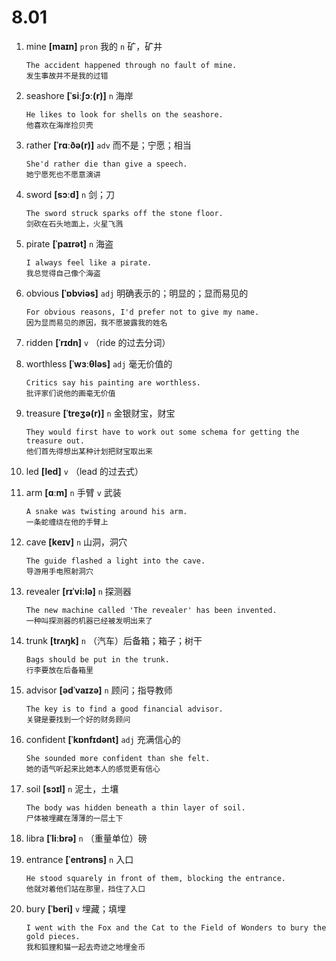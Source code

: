 # 8.01




1. mine **[maɪn]** `pron` 我的 `n` 矿，矿井
    ```
    The accident happened through no fault of mine.
    发生事故并不是我的过错
    ```

2. seashore **[ˈsiːʃɔː(r)]** `n` 海岸
    ```
    He likes to look for shells on the seashore.
    他喜欢在海岸捡贝壳
    ```

3. rather **[ˈrɑːðə(r)]** `adv` 而不是；宁愿；相当
    ```
    She'd rather die than give a speech.
    她宁愿死也不愿意演讲
    ```

4. sword **[sɔːd]** `n` 剑；刀
    ```
    The sword struck sparks off the stone floor.
    剑砍在石头地面上，火星飞溅
    ```

5. pirate **[ˈpaɪrət]** `n` 海盗
    ```
    I always feel like a pirate.
    我总觉得自己像个海盗
    ```

6. obvious **[ˈɒbviəs]** `adj` 明确表示的；明显的；显而易见的
    ```
    For obvious reasons, I'd prefer not to give my name.
    因为显而易见的原因，我不愿披露我的姓名
    ```

7. ridden **[ˈrɪdn]** `v` （ride 的过去分词）

8. worthless **[ˈwɜːθləs]** `adj` 毫无价值的
    ```
    Critics say his painting are worthless.
    批评家们说他的画毫无价值
    ```

9. treasure **[ˈtreʒə(r)]** `n` 金银财宝，财宝
    ```
    They would first have to work out some schema for getting the treasure out.
    他们首先得想出某种计划把财宝取出来
    ```

10. led **[led]** `v` （lead 的过去式）

11. arm **[ɑːm]** `n` 手臂 `v` 武装
    ```
    A snake was twisting around his arm.
    一条蛇缠绕在他的手臂上
    ```

12. cave **[keɪv]** `n` 山洞，洞穴
    ```
    The guide flashed a light into the cave.
    导游用手电照射洞穴
    ```

13. revealer **[rɪˈvi:lə]** `n` 探测器
    ```
    The new machine called 'The revealer' has been invented.
    一种叫探测器的机器已经被发明出来了
    ```

14. trunk **[trʌŋk]** `n` （汽车）后备箱；箱子；树干
    ```
    Bags should be put in the trunk.
    行李要放在后备箱里
    ```

15. advisor **[ədˈvaɪzə]** `n` 顾问；指导教师
    ```
    The key is to find a good financial advisor.
    关键是要找到一个好的财务顾问
    ```

16. confident **[ˈkɒnfɪdənt]** `adj` 充满信心的
    ```
    She sounded more confident than she felt.
    她的语气听起来比她本人的感觉更有信心
    ```

17. soil **[sɔɪl]** `n` 泥土，土壤
    ```
    The body was hidden beneath a thin layer of soil.
    尸体被埋藏在薄薄的一层土下
    ```

18. libra **[ˈliːbrə]** `n` （重量单位）磅

19. entrance **[ˈentrəns]** `n` 入口
    ```
    He stood squarely in front of them, blocking the entrance.
    他就对着他们站在那里，挡住了入口
    ```

20. bury **[ˈberi]** `v` 埋藏；填埋
    ```
    I went with the Fox and the Cat to the Field of Wonders to bury the gold pieces.
    我和狐狸和猫一起去奇迹之地埋金币
    ```
